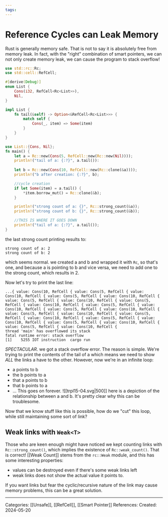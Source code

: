 ```yaml
---
tags:
---
```

# Reference Cycles can Leak Memory
Rust is generally memory safe. That is not to say it is absolutely free from memory leak. In fact, with the "right" combination of smart pointers, we can not only create memory leak, we can cause the program to stack overflow!
``` rust
use std::rc::Rc;
use std::cell::RefCell;

#[derive(Debug)]
enum List {
	Cons(i32, RefCell<Rc<List>>),
	Nil,
}

impl List {
	fn tail(&self) -> Option<&RefCell<Rc<List>>> {
		match self {
			Cons(_, item) => Some(item)
		}
	}
}

use List::{Cons, Nil};
fn main() {
	let a = Rc::new(Cons(5, RefCell::new(Rc::new(Nil))));
	println!("tail of a: {:?}", a.tail()):
	
	let b = Rc::new(Cons(10, RefCell::new(Rc::clone(&a))));
	println!("b after creation: {:?}", b);

	//cycle creation
	if let Some(item) = a.tail() {
		*item.borrow_mut() = Rc::clone(&b);
	}

	println!("strong count of a: {}", Rc::strong_count(&a));
	println!("strong count of b: {}", Rc::strong_count(&b));

	//THIS IS WHERE IT GOES DOWN
	println!("tail of a: {:?}", a.tail());
}
```
the last strong count printing results to:
```
strong count of a: 2
strong count of b: 2
```
which seems normal. we created a and b and wrapped it with ```Rc```, so that's one, and because a is pointing to b and vice versa, we need to add one to the strong count, which results in 2.

Now let's try to print the last line:
```
...{ value: Cons(10, RefCell { value: Cons(5, RefCell { value: Cons(10, RefCell { value: Cons(5, RefCell { value: Cons(10, RefCell { value: Cons(5, RefCell { value: Cons(10, RefCell { value: Cons(5, RefCell { value: Cons(10, RefCell { value: Cons(5, RefCell { value: Cons(10, RefCell { value: Cons(5, RefCell { value: Cons(10, RefCell { value: Cons(5, RefCell { value: Cons(10, RefCell { value: Cons(5, RefCell { value: Cons(10, RefCell { value: Cons(5, RefCell { value: Cons(10, RefCell { value: Cons(5, RefCell { value: Cons(10, RefCell { value: Cons(5, RefCell { value: Cons(10, RefCell { 
thread 'main' has overflowed its stack
fatal runtime error: stack overflow
[1]    5255 IOT instruction  cargo run
```
_SPECTACULAR_. we got a stack overflow error. The reason is simple. We're trying to print the contents of the tail of a which means we need to show _ALL_ the links a have to the other. However, now we're in an infinite loop:
- a points to b
- the b points to a
- that a points to b
- that b points to a
- ...
This goes on forever. 
![[trpl15-04.svg|500]]
here is a depiction of the relationship between a and b. It's pretty clear why this can be troublesome.

Now that we know stuff like this is possible, how do we "cut" this loop, while still maintaining some sort of link?

## Weak links with ```Weak<T>```
Those who are keen enough might have noticed we kept counting links with ```Rc::strong_count()```, which implies the existence of ```Rc::weak_count()```. That is correct! [[Weak Count]] stems from the ```rc::Weak``` module, and this has some interesting properties:
- values can be destroyed even if there's some weak links left
- weak links does not show the actual value it points to.

If you want links but fear the cyclic/recursive nature of the link may cause memory problems, this can be a great solution.

---
Categories: [[Unsafe]], [[RefCell]], [[Smart Pointer]]
References:
Created: 2024-05-20
